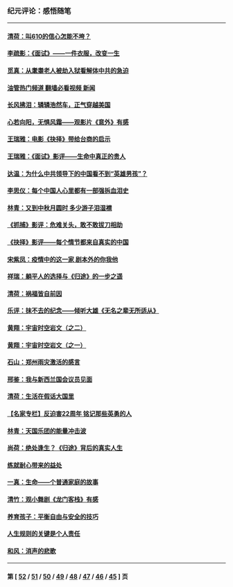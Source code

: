 ### 纪元评论：感悟随笔
---
#### [清荷：叫610的信心怎能不垮？](../../pages/nsc1035/n13304848.md?10220330) 
#### [李疏影：《面试》——一件衣服，改变一生](../../pages/nsc1035/n13292494.md?10220330) 
#### [觅真：从耄耋老人被劫入狱看解体中共的急迫](../../pages/nsc1035/n13284545.md?10220330) 
#### [油管热门频道 翻墙必看视频 新闻](ok?10220330)
#### [长风拂泪：辚辚浩然车，正气穿越美国](../../pages/nsc1035/n13284280.md?10220330) 
#### [心若向阳，无惧风霜——观影片《意外》有感](../../pages/nsc1035/n13275318.md?10220330) 
#### [王瑞雅：电影《抉择》带给台商的启示](../../pages/nsc1035/n13274064.md?10220330) 
#### [王瑞雅：《面试》影评——生命中真正的贵人](../../pages/nsc1035/n13260528.md?10220330) 
#### [达温：为什么中共领导下的中国看不到“英雄男孩”？](../../pages/nsc1035/n13257099.md?10220330) 
#### [李思仪：每个中国人心里都有一部强拆血泪史](../../pages/nsc1035/n13249632.md?10220330) 
#### [林青：又到中秋月圆时 多少游子泪湿襟](../../pages/nsc1035/n13245916.md?10220330) 
#### [《抓捕》影评：危难关头，敢不敢拔刀相助](../../pages/nsc1035/n13244251.md?10220330) 
#### [《抉择》影评——每个情节都来自真实的中国](../../pages/nsc1035/n13242564.md?10220330) 
#### [宋紫凤：疫情中的这一家 剧本外的你我他](../../pages/nsc1035/n13242358.md?10220330) 
#### [祥瑞：躺平人的选择与《归途》的一步之遥](../../pages/nsc1035/n13213201.md?10220330) 
#### [清荷：祸福皆自前因](../../pages/nsc1035/n13213177.md?10220330) 
#### [乐评：抹不去的纪念——倾听大雄《无名之辈无所适从》](../../pages/nsc1035/n13163359.md?10220330) 
#### [黄翔：宇宙时空岩文（之二）](../../pages/nsc1035/n13141116.md?10220330) 
#### [黄翔：宇宙时空岩文（之一）](../../pages/nsc1035/n13140355.md?10220330) 
#### [石山：郑州雨灾激活的感言](../../pages/nsc1035/n13135372.md?10220330) 
#### [邢鉴：我与新西兰国会议员见面](../../pages/nsc1035/n13111626.md?10220330) 
#### [清荷：生活在假话大国里](../../pages/nsc1035/n13103916.md?10220330) 
#### [【名家专栏】反迫害22周年 铭记那些英勇的人](../../pages/nsc1035/n13102771.md?10220330) 
#### [林青：天国乐团的能量冲击波](../../pages/nsc1035/n13099634.md?10220330) 
#### [尚荷：绝处逢生？《归途》背后的真实人生](../../pages/nsc1035/n13099470.md?10220330) 
#### [练就耐心带来的益处](../../pages/nsc1035/n13081876.md?10220330) 
#### [一真：生命——个普通家庭的故事](../../pages/nsc1035/n13075782.md?10220330) 
#### [清竹：观小舞剧《龙门客栈》有感](../../pages/nsc1035/n13069850.md?10220330) 
#### [养育孩子：平衡自由与安全的技巧](../../pages/nsc1035/n13054510.md?10220330) 
#### [人生规则的关键是个人责任](../../pages/nsc1035/n13053252.md?10220330) 
#### [和风：消声的悲歌](../../pages/nsc1035/n13051994.md?10220330) 

---
#### 第 [ [52](./52.md?10220330) / [51](./51.md?10220330) / [50](./50.md?10220330) / [49](./49.md?10220330) / [48](./48.md?10220330) / [47](./47.md?10220330) / [46](./46.md?10220330) / [45](./45.md?10220330) ] 页
